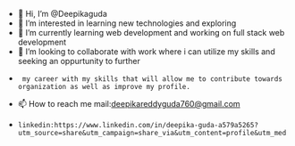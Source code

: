 - 👋 Hi, I’m @Deepikaguda
- 👀 I’m interested in learning new technologies and exploring 
- 🌱 I’m currently learning web development and working on full stack web development
- 💞️ I’m looking to collaborate with work where i can utilize my skills and seeking an oppurtunity to further
-      my career with my skills that will allow me to contribute towards organization as well as improve my profile. 
- 📫 How to reach me mail:deepikareddyguda760@gmail.com
-     linkedin:https://www.linkedin.com/in/deepika-guda-a579a5265?utm_source=share&utm_campaign=share_via&utm_content=profile&utm_medium=android_app
  
<!---
Deepikaguda/Deepikaguda is a ✨ special ✨ repository because its `README.md` (this file) appears on your GitHub profile.
You can click the Preview link to take a look at your changes.
--->
